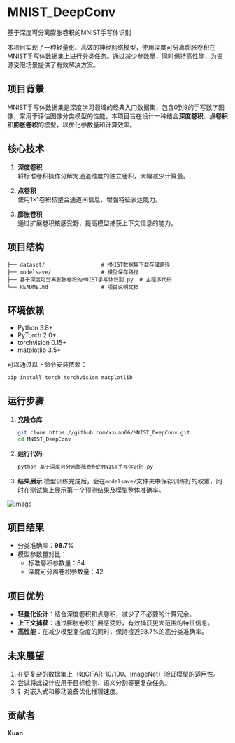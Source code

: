 # MNIST_DeepConv
基于深度可分离膨胀卷积的MNIST手写体识别

本项目实现了一种轻量化、高效的神经网络模型，使用深度可分离膨胀卷积在MNIST手写体数据集上进行分类任务。通过减少参数量，同时保持高性能，为资源受限场景提供了有效解决方案。

## 项目背景
MNIST手写体数据集是深度学习领域的经典入门数据集，包含0到9的手写数字图像，常用于评估图像分类模型的性能。本项目旨在设计一种结合**深度卷积**、**点卷积**和**膨胀卷积**的模型，以优化参数量和计算效率。

## 核心技术
1. **深度卷积**  
   将标准卷积操作分解为通道维度的独立卷积，大幅减少计算量。
   
2. **点卷积**  
   使用1×1卷积核整合通道间信息，增强特征表达能力。

3. **膨胀卷积**  
   通过扩展卷积核感受野，提高模型捕获上下文信息的能力。

## 项目结构
```
├── dataset/                  # MNIST数据集下载存储路径
├── modelsave/                # 模型保存路径
├── 基于深度可分离膨胀卷积的MNIST手写体识别.py  # 主程序代码
└── README.md                 # 项目说明文档
```

## 环境依赖
- Python 3.8+
- PyTorch 2.0+
- torchvision 0.15+
- matplotlib 3.5+

可以通过以下命令安装依赖：
```bash
pip install torch torchvision matplotlib
```

## 运行步骤
1. **克隆仓库**
   ```bash
   git clone https://github.com/xxuan66/MNIST_DeepConv.git
   cd MNIST_DeepConv
   ```

2. **运行代码**
   ```bash
   python 基于深度可分离膨胀卷积的MNIST手写体识别.py
   ```

3. **结果展示**
   模型训练完成后，会在`modelsave/`文件夹中保存训练好的权重，同时在测试集上展示第一个预测结果及模型整体准确率。

![image](https://github.com/user-attachments/assets/16c228ac-39ef-4da6-a264-9755e7838caf)

## 项目结果
- 分类准确率：**98.7%**
- 模型参数量对比：
  - 标准卷积参数量：84
  - 深度可分离卷积参数量：42

## 项目优势
- **轻量化设计**：结合深度卷积和点卷积，减少了不必要的计算冗余。
- **上下文捕获**：通过膨胀卷积扩展感受野，有效捕获更大范围的特征信息。
- **高性能**：在减少模型复杂度的同时，保持接近98.7%的高分类准确率。

## 未来展望
1. 在更复杂的数据集上（如CIFAR-10/100、ImageNet）验证模型的适用性。
2. 尝试将此设计应用于目标检测、语义分割等更复杂任务。
3. 针对嵌入式和移动设备优化推理速度。

## 贡献者
**Xuan**



